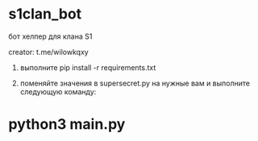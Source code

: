 # s1clan_bot


бот хелпер для клана S1


creator: t.me/wilowkqxy


  1. выполните pip install -r requirements.txt

  2. поменяйте значения в supersecret.py на нужные вам и выполните следующую команду:
# python3 main.py
